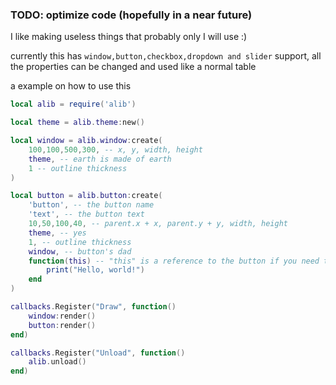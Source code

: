 ### TODO: optimize code (hopefully in a near future)
I like making useless things that probably only I will use :)

currently this has `window,button,checkbox,dropdown and slider` support, all the properties can be changed and used like a normal table

a example on how to use this
```lua
local alib = require('alib')

local theme = alib.theme:new()

local window = alib.window:create(
    100,100,500,300, -- x, y, width, height
    theme, -- earth is made of earth
    1 -- outline thickness
)

local button = alib.button:create(
    'button', -- the button name
    'text', -- the button text
    10,50,100,40, -- parent.x + x, parent.y + y, width, height
    theme, -- yes
    1, -- outline thickness
    window, -- button's dad
    function(this) -- "this" is a reference to the button if you need to access any value of it like text (or values if is a dropdown)
        print("Hello, world!")
    end
)

callbacks.Register("Draw", function()
    window:render()
    button:render()
end)

callbacks.Register("Unload", function()
    alib.unload()
end)
```